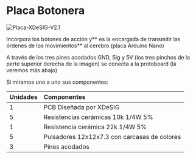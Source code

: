 # Placa Botonera

![Placa-XDeSIG-V2.1](https://pablorubma.cc/wp-content/uploads/Placa-XDeSIG-e1522574547937-215x200.jpg)

Incorpora los botones de acción y** es la encargada de transmitir las órdenes de los movimientos** al cerebro \(placa Arduino Nano\)

A través de los tres pines acodados GND, Sig y 5V \(los tres pinchos de la perte superior derecha de la imagen\) se conecta a la protoboard \(la veremos más abajo\)

Si miramos uno a uno sus componentes:

| Unidades | Componentes |
| :--- | :--- |
| 1 | PCB Diseñada por XDeSIG |
| 5 | Resistencias cerámicas 10k 1/4W 5% |
| 1 | Resistencia cerámica 22k 1/4W 5% |
| 5 | Pulsadores 12x12x7.3 con carcasas de colores |
| 3 | Pines acodados |



